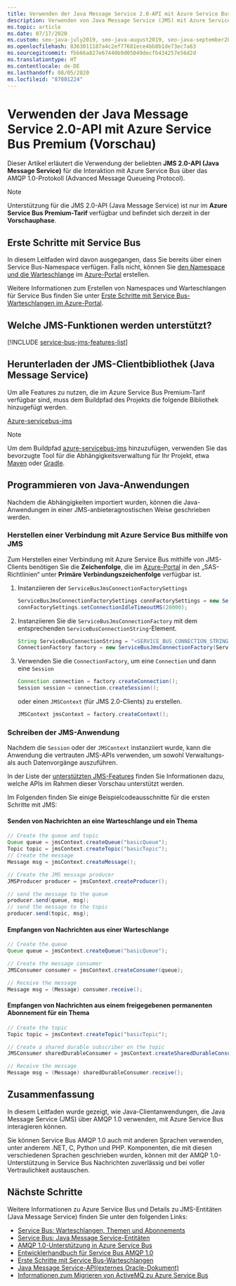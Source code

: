 ```yaml
---
title: Verwenden der Java Message Service 2.0-API mit Azure Service Bus Premium
description: Verwenden von Java Message Service (JMS) mit Azure Service Bus
ms.topic: article
ms.date: 07/17/2020
ms.custom: seo-java-july2019, seo-java-august2019, seo-java-september2019
ms.openlocfilehash: 8363011187a4c2ef77681ece4bb8b1de73ec7a63
ms.sourcegitcommit: fbb66a827e67440b9d05049decfb434257e56d2d
ms.translationtype: HT
ms.contentlocale: de-DE
ms.lasthandoff: 08/05/2020
ms.locfileid: "87801224"
---
```

# <a name="use-java-message-service-20-api-with-azure-service-bus-premium-preview"></a>Verwenden der Java Message Service 2.0-API mit Azure Service Bus Premium (Vorschau)

Dieser Artikel erläutert die Verwendung der beliebten **JMS 2.0-API (Java Message Service)** für die Interaktion mit Azure Service Bus über das AMQP 1.0-Protokoll (Advanced Message Queueing Protocol).

> [!NOTE]
> Unterstützung für die JMS 2.0-API (Java Message Service) ist nur im **Azure Service Bus Premium-Tarif** verfügbar und befindet sich derzeit in der **Vorschauphase**.
>

## <a name="get-started-with-service-bus"></a>Erste Schritte mit Service Bus

In diesem Leitfaden wird davon ausgegangen, dass Sie bereits über einen Service Bus-Namespace verfügen. Falls nicht, können Sie [den Namespace und die Warteschlange](service-bus-create-namespace-portal.md) im [Azure-Portal](https://portal.azure.com) erstellen. 

Weitere Informationen zum Erstellen von Namespaces und Warteschlangen für Service Bus finden Sie unter [Erste Schritte mit Service Bus-Warteschlangen im Azure-Portal](service-bus-quickstart-portal.md).

## <a name="what-jms-features-are-supported"></a>Welche JMS-Funktionen werden unterstützt?

[!INCLUDE [service-bus-jms-features-list](../../includes/service-bus-jms-feature-list.md)]

## <a name="downloading-the-java-message-service-jms-client-library"></a>Herunterladen der JMS-Clientbibliothek (Java Message Service)

Um alle Features zu nutzen, die im Azure Service Bus Premium-Tarif verfügbar sind, muss dem Buildpfad des Projekts die folgende Bibliothek hinzugefügt werden.

[Azure-servicebus-jms](https://search.maven.org/artifact/com.microsoft.azure/azure-servicebus-jms)

> [!NOTE]
> Um dem Buildpfad [azure-servicebus-jms](https://search.maven.org/artifact/com.microsoft.azure/azure-servicebus-jms) hinzuzufügen, verwenden Sie das bevorzugte Tool für die Abhängigkeitsverwaltung für Ihr Projekt, etwa [Maven](https://maven.apache.org/) oder [Gradle](https://gradle.org/).
>

## <a name="coding-java-applications"></a>Programmieren von Java-Anwendungen

Nachdem die Abhängigkeiten importiert wurden, können die Java-Anwendungen in einer JMS-anbieteragnostischen Weise geschrieben werden.

### <a name="connecting-to-azure-service-bus-using-jms"></a>Herstellen einer Verbindung mit Azure Service Bus mithilfe von JMS

Zum Herstellen einer Verbindung mit Azure Service Bus mithilfe von JMS-Clients benötigen Sie die **Zeichenfolge**, die im [Azure-Portal](https://portal.azure.com) in den „SAS-Richtlinien“ unter **Primäre Verbindungszeichenfolge** verfügbar ist.

1. Instanziieren der `ServiceBusJmsConnectionFactorySettings`

    ```java
    ServiceBusJmsConnectionFactorySettings connFactorySettings = new ServiceBusJmsConnectionFactorySettings();
    connFactorySettings.setConnectionIdleTimeoutMS(20000);
    ```
2. Instanziieren Sie die `ServiceBusJmsConnectionFactory` mit dem entsprechenden `ServiceBusConnectionString`-Element.

    ```java
    String ServiceBusConnectionString = "<SERVICE_BUS_CONNECTION_STRING_WITH_MANAGE_PERMISSIONS>";
    ConnectionFactory factory = new ServiceBusJmsConnectionFactory(ServiceBusConnectionString, connFactorySettings);
    ```

3. Verwenden Sie die `ConnectionFactory`, um eine `Connection` und dann eine `Session` 

    ```java
    Connection connection = factory.createConnection();
    Session session = connection.createSession();
    ```
    oder einen `JMSContext` (für JMS 2.0-Clients) zu erstellen.

    ```java
    JMSContext jmsContext = factory.createContext();
    ```

### <a name="write-the-jms-application"></a>Schreiben der JMS-Anwendung

Nachdem die `Session` oder der `JMSContext` instanziiert wurde, kann die Anwendung die vertrauten JMS-APIs verwenden, um sowohl Verwaltungs- als auch Datenvorgänge auszuführen.

In der Liste der [unterstützten JMS-Features](how-to-use-java-message-service-20.md#what-jms-features-are-supported) finden Sie Informationen dazu, welche APIs im Rahmen dieser Vorschau unterstützt werden.

Im Folgenden finden Sie einige Beispielcodeausschnitte für die ersten Schritte mit JMS:

#### <a name="sending-messages-to-a-queue-and-topic"></a>Senden von Nachrichten an eine Warteschlange und ein Thema

```java
// Create the queue and topic
Queue queue = jmsContext.createQueue("basicQueue");
Topic topic = jmsContext.createTopic("basicTopic");
// Create the message
Message msg = jmsContext.createMessage();

// Create the JMS message producer
JMSProducer producer = jmsContext.createProducer();

// send the message to the queue
producer.send(queue, msg);
// send the message to the topic
producer.send(topic, msg);
```

#### <a name="receiving-messages-from-a-queue"></a>Empfangen von Nachrichten aus einer Warteschlange

```java
// Create the queue
Queue queue = jmsContext.createQueue("basicQueue");

// Create the message consumer
JMSConsumer consumer = jmsContext.createConsumer(queue);

// Receive the message
Message msg = (Message) consumer.receive();
```

#### <a name="receiving-messages-from-a-shared-durable-subscription-on-a-topic"></a>Empfangen von Nachrichten aus einem freigegebenen permanenten Abonnement für ein Thema

```java
// Create the topic
Topic topic = jmsContext.createTopic("basicTopic");

// Create a shared durable subscriber on the topic
JMSConsumer sharedDurableConsumer = jmsContext.createSharedDurableConsumer(topic, "sharedDurableConsumer");

// Receive the message
Message msg = (Message) sharedDurableConsumer.receive();
```

## <a name="summary"></a>Zusammenfassung

In diesem Leitfaden wurde gezeigt, wie Java-Clientanwendungen, die Java Message Service (JMS) über AMQP 1.0 verwenden, mit Azure Service Bus interagieren können.

Sie können Service Bus AMQP 1.0 auch mit anderen Sprachen verwenden, unter anderem .NET, C, Python und PHP. Komponenten, die mit diesen verschiedenen Sprachen geschrieben wurden, können mit der AMQP 1.0-Unterstützung in Service Bus Nachrichten zuverlässig und bei voller Vertraulichkeit austauschen.

## <a name="next-steps"></a>Nächste Schritte

Weitere Informationen zu Azure Service Bus und Details zu JMS-Entitäten (Java Message Service) finden Sie unter den folgenden Links: 
* [Service Bus: Warteschlangen, Themen und Abonnements](service-bus-queues-topics-subscriptions.md)
* [Service Bus: Java Message Service-Entitäten](service-bus-queues-topics-subscriptions.md#java-message-service-jms-20-entities-preview)
* [AMQP 1.0-Unterstützung in Azure Service Bus](service-bus-amqp-overview.md)
* [Entwicklerhandbuch für Service Bus AMQP 1.0](service-bus-amqp-dotnet.md)
* [Erste Schritte mit Service Bus-Warteschlangen](service-bus-dotnet-get-started-with-queues.md)
* [Java Message Service-API(externes Oracle-Dokument)](https://docs.oracle.com/javaee/7/api/javax/jms/package-summary.html)
* [Informationen zum Migrieren von ActiveMQ zu Azure Service Bus](migrate-jms-activemq-to-servicebus.md)
